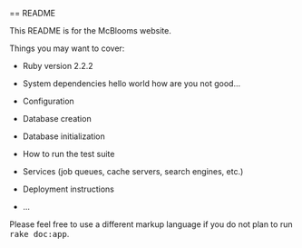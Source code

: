 == README

This README is for the McBlooms website.

Things you may want to cover:

* Ruby version 2.2.2

* System dependencies
  hello world
  how are you
  not good...
 
* Configuration

* Database creation

* Database initialization

* How to run the test suite

* Services (job queues, cache servers, search engines, etc.)

* Deployment instructions

* ...


Please feel free to use a different markup language if you do not plan to run
<tt>rake doc:app</tt>.
